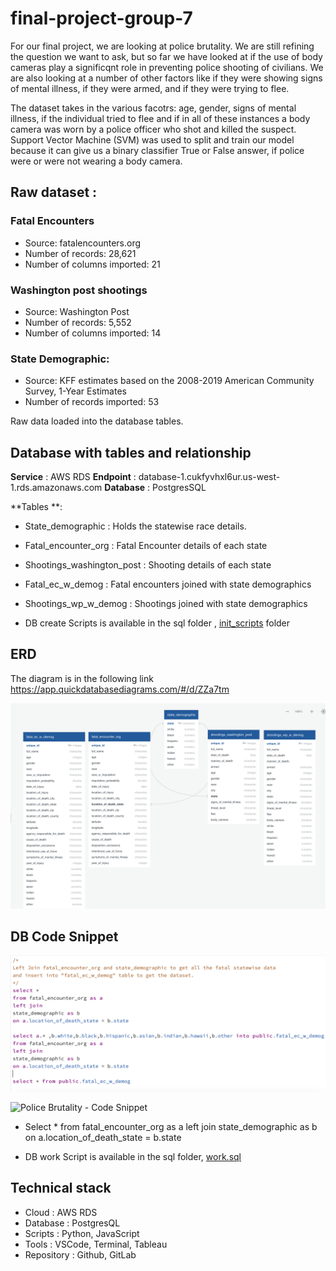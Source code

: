 # final-project-group-7

For our final project, we are looking at police brutality. We are still refining the question we want to ask, but so far we have looked at if the use of body cameras play a significqnt role in preventing police shooting of civilians. We are also looking at a number of other factors like if they were showing signs of mental illness, if they were armed, and if they were trying to flee. 

The dataset takes in the various facotrs: age, gender, signs of mental illness, if the individual tried to flee and if in all of these instances a body camera was worn by a police officer who shot and killed the suspect. Support Vector Machine (SVM) was used to split and train our model because it can give us a binary classifier True or False answer, if police were or were not wearing a body camera. 

## Raw dataset :

### Fatal Encounters
* Source: fatalencounters.org
* Number of records: 28,621
* Number of columns imported: 21

### Washington post shootings
* Source: Washington Post
* Number of records: 5,552
* Number of columns imported: 14


### State Demographic:
* Source: KFF estimates based on the 2008-2019 American Community Survey, 1-Year Estimates
* Number of records imported: 53

Raw data loaded into the database tables.

## Database with tables and relationship
**Service**  : AWS RDS
**Endpoint** : database-1.cukfyvhxl6ur.us-west-1.rds.amazonaws.com 
**Database** : PostgresSQL

**Tables   **:
* State_demographic : Holds the statewise race details.
* Fatal_encounter_org : Fatal Encounter details of each state
* Shootings_washington_post : Shooting details of each state 
* Fatal_ec_w_demog : Fatal encounters joined with state demographics
* Shootings_wp_w_demog : Shootings joined with state demographics

* DB create Scripts is available in the sql folder , [init_scripts](https://github.com/kannguyen1210/final-project-group-7/blob/Srini/sql/init_scripts.sql) folder 

## ERD 
The diagram is in the following link  https://app.quickdatabasediagrams.com/#/d/ZZa7tm

![Police Brutality - Entity Relationship Diagram ](https://github.com/kannguyen1210/final-project-group-7/blob/Srini/sql/DFD.png)

## DB Code Snippet 

![Police Brutality - Code Snippet ](https://github.com/kannguyen1210/final-project-group-7/blob/Srini/sql/sql1.png)

![Police Brutality - Code Snippet ](https://github.com/kannguyen1210/final-project-group-7/blob/Srini/sql/sql12.png)

* Select *
    from fatal_encounter_org as a 
    left join
    state_demographic as b
    on a.location_of_death_state = b.state


* DB work Script is available in the sql folder, [work.sql](https://github.com/kannguyen1210/final-project-group-7/blob/Srini/sql/work.sql) 


## Technical stack
* Cloud  		: AWS RDS
* Database  	: PostgresQL
* Scripts		: Python, JavaScript
* Tools 		: VSCode, Terminal, Tableau
* Repository	: Github, GitLab

